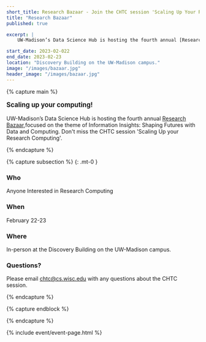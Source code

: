 ```yaml
---
short_title: Research Bazaar - Join the CHTC session 'Scaling Up Your Research Computing'
title: "Research Bazaar"
published: true

excerpt: |
    UW-Madison’s Data Science Hub is hosting the fourth annual [Research Bazaar](https://datascience.wisc.edu/data-science-research-bazaar/), focused on the theme of Information Insights: Shaping Futures with Data and Computing. Don't miss the CHTC session 'Scaling Up Your Research Computing'. 

start_date: 2023-02-022
end_date: 2023-02-23
location: "Discovery Building on the UW-Madison campus."
image: "/images/bazaar.jpg"
header_image: "/images/bazaar.jpg"
---
```


{% capture main %}

<p style="font-size: larger; font-weight: bold;">Scaling up your computing!</p>

UW-Madison’s Data Science Hub is hosting the fourth annual [Research Bazaar](https://datascience.wisc.edu/data-science-research-bazaar/),focused on the theme of Information Insights: Shaping Futures with Data and Computing. Don't miss the CHTC session 'Scaling Up your Research Computing'. 

{% endcapture %}


{% capture subsection %}
{: .mt-0 }
### Who

Anyone Interested in Research Computing 

### When

February 22-23

### Where

In-person at the Discovery Building on the UW-Madison campus.

### Questions?

Please email <chtc@cs.wisc.edu> with any questions about the CHTC session.

{% endcapture %}

{% capture endblock %}


{% endcapture %}

{% include event/event-page.html %}
